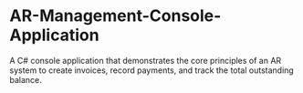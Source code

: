 # AR-Management-Console-Application
A C# console application that demonstrates the core principles of an AR system to create invoices, record payments, and track the total outstanding balance.